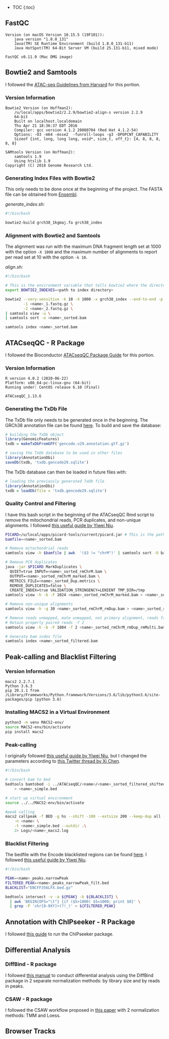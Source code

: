 * TOC {:toc}

## FastQC
```
Version (on macOS Version 10.15.5 (19F101)):
    java version "1.8.0_131"
    Java(TM) SE Runtime Environment (build 1.8.0_131-b11)
    Java HotSpot(TM) 64-Bit Server VM (build 25.131-b11, mixed mode)
    
FastQC v0.11.9 (Mac DMG image)
```

## Bowtie2 and Samtools

I followed the [ATAC-seq Guidelines from Harvard](https://informatics.fas.harvard.edu/atac-seq-guidelines-old-version.html#alignment) for this portion.

### Version Information
```
Bowtie2 Version (on Hoffman2):
    /u/local/apps/bowtie2/2.2.9/bowtie2-align-s version 2.2.9
    64-bit
    Built on localhost.localdomain
    Thu Apr 21 18:36:37 EDT 2016
    Compiler: gcc version 4.1.2 20080704 (Red Hat 4.1.2-54)
    Options: -O3 -m64 -msse2  -funroll-loops -g3 -DPOPCNT_CAPABILITY
    Sizeof {int, long, long long, void*, size_t, off_t}: {4, 8, 8, 8, 8, 8}
```
```
SAMtools Version (on Hoffman2):
    samtools 1.9
    Using htslib 1.9
Copyright (C) 2018 Genome Research Ltd.
```

### Generating Index Files with Bowtie2

This only needs to be done once at the beginning of the project.
The FASTA file can be obtained from [Ensembl](http://uswest.ensembl.org/Homo_sapiens/Info/Index).

*generate_index.sh:*
```bash
#!/bin/bash

bowtie2-build grch38_1kgmaj.fa grch38_index
```

### Alignment with Bowtie2 and Samtools

The alignment was run with the maximum DNA fragment length set at 1000 with the option `-X 1000` and the maximum number of alignments to report per read set at 10 with the option `-k 10`.

*align.sh:*
```bash
#!/bin/bash

# This is the environment variable that tells bowtie2 where the directory for the generated index file from the previous step is.
export BOWTIE2_INDEXES=<path to index directory>

bowtie2 --very-sensitive -k 10 -X 1000 -x grch38_index --end-to-end -p 8 \
        -1 <name>_1.fastq.gz \
        -2 <name>_2.fastq.gz \
| samtools view -u \
| samtools sort -o <name>_sorted.bam

samtools index <name>_sorted.bam
```

## ATACseqQC - R Package

I followed the Bioconductor [ATACseqQC Package Guide](https://bioconductor.org/packages/devel/bioc/vignettes/ATACseqQC/inst/doc/ATACseqQC.html) for this portion.

### Version Information

```
R version 4.0.2 (2020-06-22)
Platform: x86_64-pc-linux-gnu (64-bit)
Running under: CentOS release 6.10 (Final)

ATACseqQC_1.13.6
```


### Generating the TxDb File

The TxDb file only needs to be generated once in the beginning. The GRCh38 annotation file can be found [here](https://www.gencodegenes.org/human/release_29.html). 
To build and save the database:
```R
# building the TxDb object
library(GenomicFeatures)
txdb = makeTxDbFromGFF('gencode.v29.annotation.gtf.gz')

# saving the TxDb database to be used in other files
library(AnnotationDbi)
saveDb(txdb, 'txdb.gencode29.sqlite')
```

The TxDb database can then be loaded in future files with:
```R
# loading the previously generated TxDb file
library(AnnotationDbi)
txdb = loadDb(file = 'txdb.gencode29.sqlite')
```

### Quality Control and Filtering

I have this bash script in the beginning of the ATACseqQC Rmd script to remove the mitochondrial reads, PCR duplicates, and non-unique alignments. I followed [this useful guide by Yiwei Niu](https://yiweiniu.github.io/blog/2019/03/ATAC-seq-data-analysis-from-FASTQ-to-peaks/#alignment-and-filter).

```bash
PICARD=/u/local/apps/picard-tools/current/picard.jar # This is the path to the Picard jarfile. It might be different on another machine.
bamfile=<name>_sorted.bam

# Remove mitochondrial reads
samtools view -h $bamfile | awk  '($3 != "chrM")' | samtools sort -O bam -o <name>_sorted_rmChrM.bam

# Remove PCR duplicates
java -jar $PICARD MarkDuplicates \
  QUIET=true INPUT=<name>_sorted_rmChrM.bam \
  OUTPUT=<name>_sorted_rmChrM_marked.bam \
  METRICS_FILE=<name>_sorted_Dup.metrics \
  REMOVE_DUPLICATES=false \
  CREATE_INDEX=true VALIDATION_STRINGENCY=LENIENT TMP_DIR=/tmp
samtools view -h -b -F 1024 <name>_sorted_rmChrM_marked.bam > <name>_sorted_rmChrM_rmDup.bam

# Remove non-unique alignments
samtools view -h -q 30 <name>_sorted_rmChrM_rmDup.bam > <name>_sorted_rmChrM_rmDup_rmMulti.bam

# Remove reads unmapped, mate unmapped, not primary alignment, reads failing platform, duplicates (-F 1804)
# Retain properly paired reads -f 2
samtools view -h -b -F 1804 -f 2 <name>_sorted_rmChrM_rmDup_rmMulti.bam > <name>_sorted_filtered.bam

# Generate bam index file
samtools index <name>_sorted_filtered.bam
```

## Peak-calling and Blacklist Filtering
### Version Information
```
macs2 2.2.7.1
Python 3.6.3
pip 20.1.1 from /Library/Frameworks/Python.framework/Versions/3.6/lib/python3.6/site-packages/pip (python 3.6)
```
### Installing MACS2 in a Virtual Environment

```bash
python3 -m venv MACS2-env/
source MACS2-env/bin/activate
pip install macs2
```

### Peak-calling

I originally followed [this useful guide by Yiwei Niu](https://yiweiniu.github.io/blog/2019/03/ATAC-seq-data-analysis-from-FASTQ-to-peaks/#peak-calling-using-macs2), but I changed the parameters according to [this Twitter thread by Xi Chen](https://twitter.com/XiChenUoM/status/1336658454866325506).

```bash
#!/bin/bash

# convert bam to bed
bedtools bamtobed -i ../ATACseqQC/<name>/<name>_sorted_filtered_shifted.bam \
    > <name>_simple.bed

# start up virtual environment
source ../../MACS2-env/bin/activate

#peak calling  
macs2 callpeak -f BED -g hs --shift -100 --extsize 200 --keep-dup all --cutoff-analysis \
    -n <name> \
    -t <name>_simple.bed --outdir .\
    2> Logs/<name>_macs2.log
```

### Blacklist Filtering

The bedfile with the Encode blacklisted regions can be found [here](https://www.encodeproject.org/files/ENCFF356LFX/).
I followed [this useful guide by Yiwei Niu](https://yiweiniu.github.io/blog/2019/03/ATAC-seq-data-analysis-from-FASTQ-to-peaks/#blacklist-filtering-for-peaks).

```bash
#!/bin/bash

PEAK=<name>_peaks.narrowPeak
FILTERED_PEAK=<name>_peaks_narrowPeak_filt.bed
BLACKLIST="ENCFF356LFX.bed.gz"

bedtools intersect -v -a ${PEAK} -b ${BLACKLIST} \
  | awk 'BEGIN{OFS="\t"} {if ($5>1000) $5=1000; print $0}' \
  | grep -P 'chr[0-9XY]+(?!_)' > ${FILTERED_PEAK}
```

## Annotation with ChIPseeker - R Package

I followed [this guide](https://bioconductor.org/packages/release/bioc/vignettes/ChIPseeker/inst/doc/ChIPseeker.html) to run the ChIPseeker package.

## Differential Analysis
### DiffBind - R package

I followed [this manual](https://bioconductor.org/packages/release/bioc/vignettes/DiffBind/inst/doc/DiffBind.pdf) to conduct differential analysis using the DiffBind package in 2 separate normalization methods: by library size and by reads in peaks.

### CSAW - R package

I followed the CSAW workflow proposed in [this paper](https://epigeneticsandchromatin.biomedcentral.com/articles/10.1186/s13072-020-00342-y) with 2 normalization methods: TMM and Loess.

## Browser Tracks
